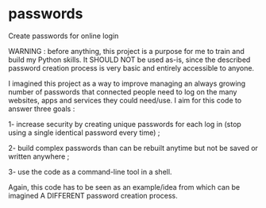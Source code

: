 # passwords
Create passwords for online login

WARNING : before anything, this project is a purpose for me to train and build my Python skills. It SHOULD NOT be used as-is, since the described password creation process is very basic and entirely accessible to anyone.

I imagined this project as a way to improve managing an always growing number of passwords that connected people need to log on the many websites, apps and services they could need/use.
I aim for this code to answer three goals :

1- increase security by creating unique passwords for each log in (stop using a single identical password every time) ;

2- build complex passwords than can be rebuilt anytime but not be saved or written anywhere ;

3- use the code as a command-line tool in a shell.

Again, this code has to be seen as an example/idea from which can be imagined A DIFFERENT password creation process.
